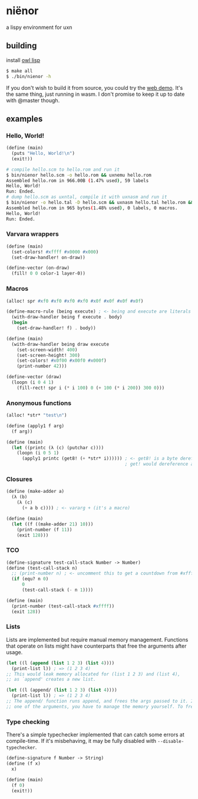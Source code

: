 # niënor

a lispy environment for uxn

## building

install [owl lisp](https://gitlab.com/owl-lisp/owl.git)

```sh
$ make all
$ ./bin/nienor -h
```

If you don't wish to build it from source, you could try the [web demo](https://pub.krzysckh.org/nienor-web-demo).
It's the same thing, just running in wasm. I don't promise to keep it up to date with @master though.

## examples

### Hello, World!

```scheme
(define (main)
  (puts "Hello, World!\n")
  (exit!))
```

```sh
# compile hello.scm to hello.rom and run it
$ bin/nienor hello.scm -o hello.rom && uxnemu hello.rom
Assembled hello.rom in 966.00B (1.47% used), 59 labels
Hello, World!
Run: Ended.
# dump hello.scm as uxntal, compile it with uxnasm and run it
$ bin/nienor -o hello.tal -D hello.scm && uxnasm hello.tal hello.rom && uxnemu hello.rom
Assembled hello.rom in 965 bytes(1.48% used), 0 labels, 0 macros.
Hello, World!
Run: Ended.
```

### Varvara wrappers

```scheme
(define (main)
  (set-colors! #xffff #x0000 #x000)
  (set-draw-handler! on-draw))

(define-vector (on-draw)
  (fill! 0 0 color-1 layer-0))
```

### Macros

```scheme
(alloc! spr #xf0 #xf0 #xf0 #xf0 #x0f #x0f #x0f #x0f)

(define-macro-rule (being execute) ; <- being and execute are literals
  (with-draw-handler being f execute . body)
  (begin
    (set-draw-handler! f) . body))

(define (main)
  (with-draw-handler being draw execute
    (set-screen-width! 400)
    (set-screen-height! 300)
    (set-colors! #x0f00 #x00f0 #x000f)
    (print-number 42)))

(define-vector (draw)
  (loopn (i 0 4 1)
    (fill-rect! spr i (* i 100) 0 (+ 100 (* i 200)) 300 0)))
```

### Anonymous functions

```scheme
(alloc! *str* "test\n")

(define (apply1 f arg)
  (f arg))

(define (main)
  (let ((printc (λ (c) (putchar c))))
    (loopn (i 0 5 1)
      (apply1 printc (get8! (+ *str* i)))))) ; <- get8! is a byte dereference.
                                             ; get! would dereference a short
```

### Closures

```scheme
(define (make-adder a)
  (λ (b)
    (λ (c)
      (+ a b c)))) ; <- vararg + (it's a macro)

(define (main)
  (let ((f ((make-adder 21) 10)))
    (print-number (f 11))
    (exit 128)))
```

### TCO

```scheme
(define-signature test-call-stack Number -> Number)
(define (test-call-stack n)
  ;; (print-number n) ; <- uncomment this to get a countdown from #xffff to 0
  (if (equ? n 0)
      0
      (test-call-stack (- n 1))))

(define (main)
  (print-number (test-call-stack #xffff))
  (exit 128))
```

### Lists

Lists are implemented but require manual memory management. Functions that operate on lists
might have counterparts that free the arguments after usage.

```scheme
(let ((l (append (list 1 2 3) (list 4))))
  (print-list l)) ; => (1 2 3 4)
;; This would leak memory allocated for (list 1 2 3) and (list 4),
;; as `append' creates a new list.

(let ((l (append/ (list 1 2 3) (list 4))))
  (print-list l)) ; => (1 2 3 4)
;; The append/ function runs append, and frees the args passed to it. If you only wish to free
;; one of the arguments, you have to manage the memory yourself. To free a list use (free-list ...)
```

### Type checking

There's a simple typechecker implemented that can catch some errors at compile-time.
If it's misbehaving, it may be fully disabled with `--disable-typechecker`.

```scheme
(define-signature f Number -> String)
(define (f x)
  x)

(define (main)
  (f 0)
  (exit!))
```
